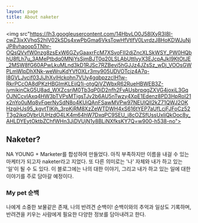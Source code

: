 ```yaml
---
layout: page
title: About naketer
---
```


<img src"https://lh3.googleusercontent.com/14HbvLO0J58lXyR3I8I-cwZ3jxXVhqS2hIV02kSDs4xwPbGma6VksTowHfVtlfV0LvrdzJ8HoKDWJuNjJP8vhaoop5TNhr-OQsQVvfW0nzg8zsExW6GZyGaaxrFcM7XSvoFII2djZncXLSkWSY_PW0HQbhU8fLh7u_3AMePtbdq0MNiYsSjmBJT0q20LSLAbUttIyyX3EJcpAJkI9KtOtJE_2MSW8fG60APwLkuMLnd3kD1RJSc7RZBevj5hGJJz4JZsSz_wDj_VOOsGWPLmWIpDhXNk-weWruKdYVfOXLr3my905UDVOTcjz4A7q-l8GVLJvcif03JiJhXvlHckohn7VUy4gqbpzzcIH1w-RkrPCcOA8dPKzHBGImKLEijQ1i-otgQjVZWbxR62RueHBWEB3Z-iymikinCkG5U8ad_WXZcsrjM0Tb3qP0iD2nfh2FvAUsbrpqgZXVG4joxiL3GqOJNCcvIAxq4HW3bTVPsMTigsTJv2b6AU5nTwzy4XpE1Edenz8PD3HpRoI21x2nYo0uMq8vFqerNySdN8o4KUiQAnFSawMVPw97NEUlQll2kZ71QWJ2OKHzgjHJs95_kgvtTIKjh_3rpKjRM8XzZeWTDWH4xS616tYEP7aUfLcjFJFoCz52T3g2jkqOVbrUUHzdO4LK4m64hW7DxqPC9SEU_j8cOZSfUssUxljQkOoc8y_AHLDYEytOktbZChfWHn3JiDVUjN1y8BLiNXfksKY7Q=w900-h538-no">

<p>

## Naketer?
NA YOUNG + Marketer를 합성하여 만들었다. 아직 부족하지만 이름을 내걸 수 있는 마케터가 되고자 naketer라고 지었다. 또 다른 의미로는 '나' 자체와 내가 하고 있는 '일'이 될 수 도 있다. 이 블로그에는 나의 대한 이야기, 그리고 내가 하고 있는 일에 대한 이야기를 주로 담아갈 예정이다. 

<p>

### My pet 순백
나에게 소중한 보물같은 존재, 나의 반려견 순백이!
순백이와의 추억과 일상도 기록하며, 반려견을 키우는 사람에게 필요한 다양한 정보를 담아내려고 한다.
